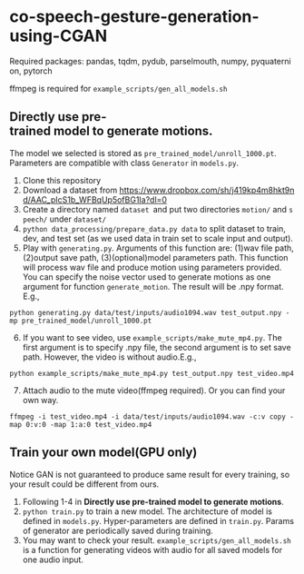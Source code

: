 # co-speech-gesture-generation-using-CGAN

Required packages: pandas, tqdm, pydub, parselmouth, numpy, pyquaternion, pytorch

ffmpeg is required for  `example_scripts/gen_all_models.sh`

## Directly use pre-trained model to generate motions.

The model we selected is stored as `pre_trained_model/unroll_1000.pt`. Parameters are compatible with class `Generator`  in `models.py`.

1. Clone this repository
2. Download a dataset from https://www.dropbox.com/sh/j419kp4m8hkt9nd/AAC_pIcS1b_WFBqUp5ofBG1Ia?dl=0
3. Create a directory named `dataset `and put two directories `motion/` and `speech/` under `dataset/`
4. `python data_processing/prepare_data.py data`  to split dataset to train, dev, and test set (as we used data in train set to scale input and output).
5.  Play with `generating.py`. Arguments of this function are: (1)wav file path, (2)output save path, (3)(optional)model parameters path. This function will process wav file and produce motion using parameters provided. You can specify the noise vector used to generate motions as one argument for function `generate_motion`. The result will be .npy format. E.g.,
```
python generating.py data/test/inputs/audio1094.wav test_output.npy -mp pre_trained_model/unroll_1000.pt
```
6.  If you want to see video, use `example_scripts/make_mute_mp4.py`. The first argument is to specify .npy file, the second argument is to set save path. However, the video is without audio.E.g., 
```
python example_scripts/make_mute_mp4.py test_output.npy test_video.mp4
```
7. Attach audio to the mute video(ffmpeg required). Or you can find your own way.
```
ffmpeg -i test_video.mp4 -i data/test/inputs/audio1094.wav -c:v copy -map 0:v:0 -map 1:a:0 test_video.mp4
```

## Train your own model(GPU only)
Notice GAN is not guaranteed to produce same result for every training, so your result could be different from ours.

1. Following 1-4 in **Directly use pre-trained model to generate motions**.
2. `python train.py` to train a new model. The architecture of model is defined in `models.py`. Hyper-parameters are defined in `train.py`. Params of generator are periodically saved during training.
3. You may want to check your result. `example_scripts/gen_all_models.sh` is a function for generating videos with audio for all saved models for one audio input.






